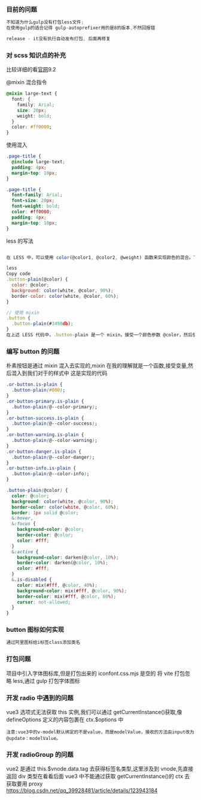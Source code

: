 ### 目前的问题

```js
不知道为什么gulp没有打包less文件;
在使用gulp的适合记得 gulp-autoprefixer用的是8的版本,不然回报错
```

```js
release - it没有执行自动发布打包, 后面再修复
```

### 对 scss 知识点的补充

比较详细的看[官网](https://www.sass.hk/docs/)9.2

@mixin 混合指令

```css
@mixin large-text {
  font: {
    family: Arial;
    size: 20px;
    weight: bold;
  }
  color: #ff0000;
}
```

使用混入

```css
.page-title {
  @include large-text;
  padding: 4px;
  margin-top: 10px;
}

.page-title {
  font-family: Arial;
  font-size: 20px;
  font-weight: bold;
  color: #ff0000;
  padding: 4px;
  margin-top: 10px;
}
```

less 的写法

```js

在 LESS 中，可以使用 color(@color1, @color2, @weight) 函数来实现颜色的混合。下面是通过 LESS 实现你提供的 SCSS 代码的方式：

less
Copy code
.button-plain(@color) {
  color: @color;
  background: color(white, @color, 90%);
  border-color: color(white, @color, 60%);
}

// 使用 mixin
.button {
  .button-plain(#3498db);
}
在上述 LESS 代码中，.button-plain 是一个 mixin，接受一个颜色参数 @color，然后使用 color 函数将白色和传入的颜色混合以创建背景色和边框颜色。使用时，你可以调用 .button-plain mixin 并传递颜色参数。
```

### 编写 button 的问题

朴素按钮是通过 mixin 混入去实现的,mixin 在我的理解就是一个函数,接受变量,然后混入到我们对于的样式中
这是实现的代码

```css
.or-button.is-plain {
  .button-plain(#000);
}
.or-button-primary.is-plain {
  .button-plain(@--color-primary);
}
.or-button-success.is-plain {
  .button-plain(@--color-success);
}
.or-button-warning.is-plain {
  .button-plain(@--color-warning);
}
.or-button-danger.is-plain {
  .button-plain(@--color-danger);
}
.or-button-info.is-plain {
  .button-plain(@--color-info);
}

.button-plain(@color) {
  color: @color;
  background: color(white, @color, 90%);
  border-color: color(white, @color, 60%);
  border: 1px solid @color;
  &:hover,
  &:focus {
    background-color: @color;
    border-color: @color;
    color: #fff;
  }
  &:active {
    background-color: darken(@color, 10%);
    border-color: darken(@color, 10%);
    color: #fff;
  }
  &.is-disabled {
    color: mix(#fff, @color, 40%);
    background-color: mix(#fff, @color, 90%);
    border-color: mix(#fff, @color, 80%);
    cursor: not-allowed;
  }
}
```

### button 图标如何实现

```js
通过阿里图标给i标签class添加类名
```

### 打包问题

项目中引入字体图标库,但是打包出来的 iconfont.css.mjs 是空的
将 vite 打包忽略 less,通过 gulp 打包字体图标

### 开发 radio 中遇到的问题

vue3 选项式无法获取 this 实例,我们可以通过 getCurrentInstance()获取,像 defineOptions 定义的内容包裹在 ctx.$options 中

`注意:vue3中的v-model默认绑定的不是value，而是modelValue，接收的方法由input改为@update：modelValue。`

### 开发 radioGroup 的问题

vue2 是通过 this.$vnode.data.tag 去获得标签名类型,这里涉及到 vnode,先直接返回 div 类型在看看后面
vue3 中不能通过获取 getCurrentInstance()的 ctx 去获取要用 proxy
<https://blog.csdn.net/qq_39928481/article/details/123943184>
